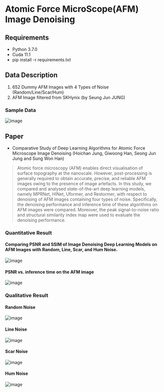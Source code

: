 # Atomic Force MicroScope(AFM) Image Denoising

## Requirements
- Python 3.7.0
- Cuda 11.1
- pip install -r requirements.txt

## Data Description
1. 652 Dummy AFM Images with 4 Types of Noise (Random/Line/Scar/Hum)
2. AFM Image filtered from SKHynix (by Seung Jun JUNG)

### Sample Data
![image](https://user-images.githubusercontent.com/59187215/168575051-cc86d871-c79f-46fd-9277-0a78d5b1f904.png)

## Paper
- Comparative Study of Deep Learning Algorithms for Atomic Force Microscope Image Denoising (Hoichan Jung, Giwoong Han, Seong Jun Jung and Sung Won Han)
> Atomic force microscopy (AFM) enables direct visualisation of surface topography at the nanoscale. However, post-processing is generally required to obtain accurate, precise, and reliable AFM images owing to the presence of image artefacts. In this study, we compared and analysed state-of-the-art deep learning models, namely MPRNet, HINet, Uformer, and Restormer, with respect to denoising of AFM images containing four types of noise. Specifically, the denoising performance and inference time of these algorithms on AFM images were compared. Moreover, the peak signal-to-noise ratio and structural similarity index map were used to evaluate the denoising performance.

### Quantitative Result
#### Comparing PSNR and SSIM of Image Denoising Deep Learning Models on AFM Images with Random, Line, Scar, and Hum Noise.
![image](https://user-images.githubusercontent.com/59187215/168575186-0e9086dd-8147-4bfd-9f88-50075ae36cc6.png)
#### PSNR vs. inference time on the AFM image
![image](https://user-images.githubusercontent.com/59187215/168575250-ef47209f-1a6e-41eb-ab7a-0ce6a5be9a8f.png)

### Qualitative Result
#### Random Noise
![image](https://user-images.githubusercontent.com/59187215/168575270-d9a418aa-1c49-4b88-be8a-dc810abdaba6.png)
#### Line Noise
![image](https://user-images.githubusercontent.com/59187215/168575281-d6d866eb-a41e-42af-8805-3c9ed6784829.png)
#### Scar Noise
![image](https://user-images.githubusercontent.com/59187215/168575289-86cd9228-0265-4877-91ee-82398dec7911.png)
#### Hum Noise
![image](https://user-images.githubusercontent.com/59187215/168575300-14c80cb6-1712-41a2-a7ac-9ff4458ac6a2.png)
